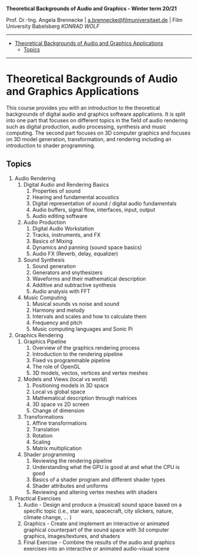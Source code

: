 <!-- ---  
title: Theoretical Backgrounds of Audio and Graphics
author: Angela Brennecke
affiliation: Film University Babelsberg KONRAD WOLF
date: Winter term 20/21
---   -->
**Theoretical Backgrounds of Audio and Graphics - Winter term 20/21**

Prof. Dr.-Ing. Angela Brennecke | a.brennecke@filmuniversitaet.de | Film University Babelsberg *KONRAD WOLF*

---

- [Theoretical Backgrounds of Audio and Graphics Applications](#theoretical-backgrounds-of-audio-and-graphics-applications)
  - [Topics](#topics)

---

# Theoretical Backgrounds of Audio and Graphics Applications

This course provides you with an introduction to the theoretical backgrounds of digital audio and graphics software applications. It is split into one part that focuses on different topics in the field of audio rendering such as digital production, audio processing, synthesis and music computing. The second part focuses on 3D computer graphics and focuses on 3D model generation, transformation, and rendering including an introduction to shader programming.


 ## Topics

1) Audio Rendering 
   1) Digital Audio and Rendering Basics
      1) Properties of sound
      2) Hearing and fundamental acoustics 
      3) Digital representation of sound / digital audio fundamentals
      4) Audio buffers, signal flow, interfaces, input, output
      5) Audio editing software
   2) Audio Production
      1) Digital Audio Workstation
      2) Tracks, instruments, and FX
      3) Basics of Mixing 
      4) Dynamics and panning (sound space basics)
      5) Audio FX (Reverb, delay, equalizer)
   3) Sound Synthesis
      1) Sound generation
      2) Generators and snythesizers
      3) Waveforms and their mathematical description
      4) Additive and subtractive synthesis
      5) Audio analysis with FFT
   4) Music Computing
      1) Musical sounds vs noise and sound
      2) Harmony and melody 
      3) Intervals and scales and how to calculate them
      4) Frequency and pitch
      5) Music computing languages and Sonic Pi
2) Graphics Rendering 
   1) Graphics Pipeline
      1) Overview of the graphics rendering process
      2) Introduction to the rendering pipeline
      3) Fixed vs programmable pipeline
      4) The role of OpenGL
      5) 3D models, vectos, vertices and vertex meshes
   2) Models and Views (local vs world)
      1) Positioning models in 3D space
      2) Local vs global space
      3) Mathematical description through matrices
      4) 3D space vs 2D screen
      5) Change of dimension
   3) Transformations
      1) Affine transformations
      2) Translation
      3) Rotation
      4) Scaling
      5) Matrix multiplication
   4) Shader programming
      1) Reviewing the rendering pipeline
      2) Understanding what the GPU is good at and what the CPU is good
      3) Basics of a shader program and different shader types
      4) Shader attributes and uniforms
      5) Reviewing and altering vertex meshes with shaders
3) Practical Exercises
   1) Audio - Design and produce a (musical) sound space based on a specific topic (i.e., star wars, spacecraft, city slickers, nature, climate change, ... )
   2) Graphics - Create and implement an interactive or animated graphical counterpart of the sound space with 3d computer graphics, images/textures, and shaders
   3) Final Exercise - Combine the results of the audio and graphics exercises into an interactive or animated audio-visual scene